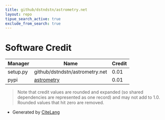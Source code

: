 ```yaml
---
title: github/dstndstn/astrometry.net
layout: repo
tipue_search_active: true
exclude_from_search: true
---
```

# Software Credit

|Manager|Name|Credit|
|-------|----|------|
|setup.py|github/dstndstn/astrometry.net|0.01|
|pypi|[astrometry](https://github.com/neuromorphicsystems/astrometry)|0.01|


> Note that credit values are rounded and expanded (so shared dependencies are represented as one record) and may not add to 1.0. Rounded values that hit zero are removed.


- Generated by [CiteLang](https://github.com/vsoch/citelang)
